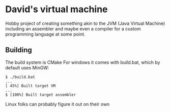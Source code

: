 # David's virtual machine
Hobby project of creating something akin to the JVM (Java Virtual Machine) including an assembler and maybe even a compiler for a custom programming language at some point.

## Building
The build system is CMake
For windows it comes with build.bat, which by default uses MinGW:
```shell
$ ./build.bat
...
[ 45%] Built target VM
...
$ [100%] Built target assembler
```
Linux folks can probably figure it out on their own

